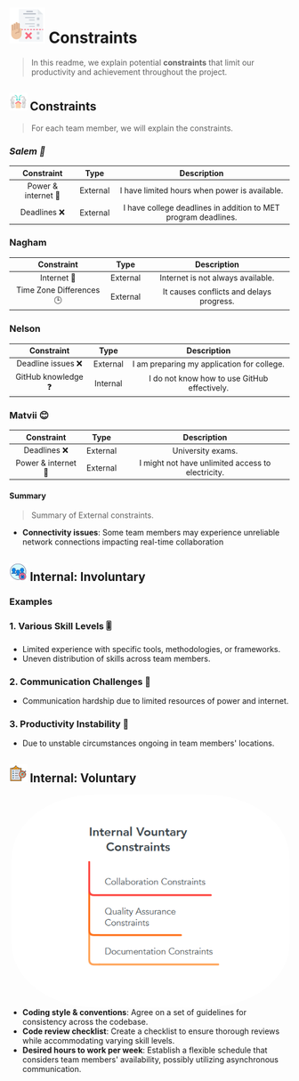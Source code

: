 # ![Alt Text](../assets/task-planner.png) Constraints

> In this readme, we explain potential **constraints** that 
limit our productivity and achievement throughout the project.

## ![Alt Text](../assets/outdoor.png) Constraints

> For each team member, we will explain the constraints.

### _Salem 👀_

| Constraint          | Type     | Description|
|:-------------------:|:--------:|:--------------------------------------------------:|
| Power & internet 🛜  | External | I have limited hours when power is available.|
| Deadlines ❌ | External | I have college deadlines in addition to MET program deadlines.|

### Nagham

| Constraint          | Type     | Description |
|:-------------------:|:--------:|:---------------------------------:|
| Internet 🛜        | External | Internet is not always available.           |
| Time Zone Differences 🕒 | External | It causes conflicts and delays progress.|

### Nelson

| Constraint          | Type     | Description|
|:-------------------:|:--------:|:---------------------------------------------:|
| Deadline issues ❌  | External | I am preparing my application for college.   |
| GitHub knowledge ❓ | Internal | I do not know how to use GitHub effectively.|

### Matvii 😊

| Constraint          | Type     | Description|
|:-------------------:|:--------:|:--------------------------:|
| Deadlines ❌| External | University exams.|
| Power & internet 🛜| External | I might not have unlimited access to electricity.|

#### Summary

> Summary of External constraints.

- **Connectivity issues**: Some team members may experience
   unreliable network connections
   impacting real-time collaboration

## ![indoor](../assets/limited-access.png) Internal: Involuntary

### Examples

<!--
  Constraints that come from within your team, and you have no control over:
  - Each of your individual skill levels
  - Amount of time available to work on the project
-->

### 1. Various Skill Levels 🎚️

- Limited experience with specific tools, methodologies, or frameworks.
- Uneven distribution of skills across team members.

### 2. Communication Challenges 💬

- Communication hardship due to limited resources of power and internet.

### 3. Productivity Instability 🦥

- Due to unstable circumstances ongoing in team members' locations.

## ![indoor](../assets/scope.png) Internal: Voluntary

<img style="display: block; width: 500px; float: right; border-radius: 30%" 
alt="blablab" src="../assets/internal-voluntary-constraints.png"/>

- **Coding style & conventions**: Agree on a set of guidelines 
for consistency across the codebase.
- **Code review checklist**: Create a checklist to ensure thorough reviews 
while accommodating varying skill levels.
- **Desired hours to work per week**: Establish a flexible schedule that considers 
team members' availability, possibly utilizing asynchronous communication.
